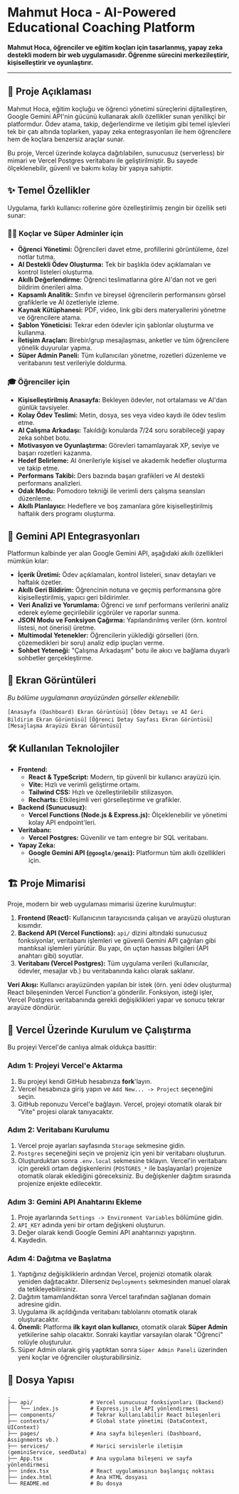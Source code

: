 # Mahmut Hoca - AI-Powered Educational Coaching Platform

**Mahmut Hoca, öğrenciler ve eğitim koçları için tasarlanmış, yapay zeka destekli modern bir web uygulamasıdır. Öğrenme sürecini merkezileştirir, kişiselleştirir ve oyunlaştırır.**

---

## 📜 Proje Açıklaması

Mahmut Hoca, eğitim koçluğu ve öğrenci yönetimi süreçlerini dijitalleştiren, Google Gemini API'nin gücünü kullanarak akıllı özellikler sunan yenilikçi bir platformdur. Ödev atama, takip, değerlendirme ve iletişim gibi temel işlevleri tek bir çatı altında toplarken, yapay zeka entegrasyonları ile hem öğrencilere hem de koçlara benzersiz araçlar sunar.

Bu proje, Vercel üzerinde kolayca dağıtılabilen, sunucusuz (serverless) bir mimari ve Vercel Postgres veritabanı ile geliştirilmiştir. Bu sayede ölçeklenebilir, güvenli ve bakımı kolay bir yapıya sahiptir.

## ✨ Temel Özellikler

Uygulama, farklı kullanıcı rollerine göre özelleştirilmiş zengin bir özellik seti sunar:

### 👨‍🏫 Koçlar ve Süper Adminler için

-   **Öğrenci Yönetimi:** Öğrencileri davet etme, profillerini görüntüleme, özel notlar tutma.
-   **AI Destekli Ödev Oluşturma:** Tek bir başlıkla ödev açıklamaları ve kontrol listeleri oluşturma.
-   **Akıllı Değerlendirme:** Öğrenci teslimatlarına göre AI'dan not ve geri bildirim önerileri alma.
-   **Kapsamlı Analitik:** Sınıfın ve bireysel öğrencilerin performansını görsel grafiklerle ve AI özetleriyle izleme.
-   **Kaynak Kütüphanesi:** PDF, video, link gibi ders materyallerini yönetme ve öğrencilere atama.
-   **Şablon Yöneticisi:** Tekrar eden ödevler için şablonlar oluşturma ve kullanma.
-   **İletişim Araçları:** Birebir/grup mesajlaşması, anketler ve tüm öğrencilere yönelik duyurular yapma.
-   **Süper Admin Paneli:** Tüm kullanıcıları yönetme, rozetleri düzenleme ve veritabanını test verileriyle doldurma.

### 🎓 Öğrenciler için

-   **Kişiselleştirilmiş Anasayfa:** Bekleyen ödevler, not ortalaması ve AI'dan günlük tavsiyeler.
-   **Kolay Ödev Teslimi:** Metin, dosya, ses veya video kaydı ile ödev teslim etme.
-   **AI Çalışma Arkadaşı:** Takıldığı konularda 7/24 soru sorabileceği yapay zeka sohbet botu.
-   **Motivasyon ve Oyunlaştırma:** Görevleri tamamlayarak XP, seviye ve başarı rozetleri kazanma.
-   **Hedef Belirleme:** AI önerileriyle kişisel ve akademik hedefler oluşturma ve takip etme.
-   **Performans Takibi:** Ders bazında başarı grafikleri ve AI destekli performans analizleri.
-   **Odak Modu:** Pomodoro tekniği ile verimli ders çalışma seansları düzenleme.
-   **Akıllı Planlayıcı:** Hedeflere ve boş zamanlara göre kişiselleştirilmiş haftalık ders programı oluşturma.

## 🤖 Gemini API Entegrasyonları

Platformun kalbinde yer alan Google Gemini API, aşağıdaki akıllı özellikleri mümkün kılar:

-   **İçerik Üretimi:** Ödev açıklamaları, kontrol listeleri, sınav detayları ve haftalık özetler.
-   **Akıllı Geri Bildirim:** Öğrencinin notuna ve geçmiş performansına göre kişiselleştirilmiş, yapıcı geri bildirimler.
-   **Veri Analizi ve Yorumlama:** Öğrenci ve sınıf performans verilerini analiz ederek eyleme geçirilebilir içgörüler ve raporlar sunma.
-   **JSON Modu ve Fonksiyon Çağırma:** Yapılandırılmış veriler (örn. kontrol listesi, not önerisi) üretme.
-   **Multimodal Yetenekler:** Öğrencilerin yüklediği görselleri (örn. çözemedikleri bir soru) analiz edip ipuçları verme.
-   **Sohbet Yeteneği:** "Çalışma Arkadaşım" botu ile akıcı ve bağlama duyarlı sohbetler gerçekleştirme.

## 📸 Ekran Görüntüleri

*Bu bölüme uygulamanın arayüzünden görseller eklenebilir.*

`[Anasayfa (Dashboard) Ekran Görüntüsü]`
`[Ödev Detayı ve AI Geri Bildirim Ekran Görüntüsü]`
`[Öğrenci Detay Sayfası Ekran Görüntüsü]`
`[Mesajlaşma Arayüzü Ekran Görüntüsü]`

## 🛠️ Kullanılan Teknolojiler

-   **Frontend:**
    -   **React & TypeScript:** Modern, tip güvenli bir kullanıcı arayüzü için.
    -   **Vite:** Hızlı ve verimli geliştirme ortamı.
    -   **Tailwind CSS:** Hızlı ve özelleştirilebilir stilizasyon.
    -   **Recharts:** Etkileşimli veri görselleştirme ve grafikler.
-   **Backend (Sunucusuz):**
    -   **Vercel Functions (Node.js & Express.js):** Ölçeklenebilir ve yönetimi kolay API endpoint'leri.
-   **Veritabanı:**
    -   **Vercel Postgres:** Güvenilir ve tam entegre bir SQL veritabanı.
-   **Yapay Zeka:**
    -   **Google Gemini API (`@google/genai`):** Platformun tüm akıllı özellikleri için.

## 🏗️ Proje Mimarisi

Proje, modern bir web uygulaması mimarisi üzerine kurulmuştur:

1.  **Frontend (React):** Kullanıcının tarayıcısında çalışan ve arayüzü oluşturan kısımdır.
2.  **Backend API (Vercel Functions):** `api/` dizini altındaki sunucusuz fonksiyonlar, veritabanı işlemleri ve güvenli Gemini API çağrıları gibi mantıksal işlemleri yürütür. Bu yapı, ön uçtan hassas bilgileri (API anahtarı gibi) soyutlar.
3.  **Veritabanı (Vercel Postgres):** Tüm uygulama verileri (kullanıcılar, ödevler, mesajlar vb.) bu veritabanında kalıcı olarak saklanır.

**Veri Akışı:** Kullanıcı arayüzünden yapılan bir istek (örn. yeni ödev oluşturma) React bileşeninden Vercel Function'a gönderilir. Fonksiyon, isteği işler, Vercel Postgres veritabanında gerekli değişiklikleri yapar ve sonucu tekrar arayüze döndürür.

## 🚀 Vercel Üzerinde Kurulum ve Çalıştırma

Bu projeyi Vercel'de canlıya almak oldukça basittir:

### Adım 1: Projeyi Vercel'e Aktarma

1.  Bu projeyi kendi GitHub hesabınıza **fork**'layın.
2.  Vercel hesabınıza giriş yapın ve `Add New... -> Project` seçeneğini seçin.
3.  GitHub reponuzu Vercel'e bağlayın. Vercel, projeyi otomatik olarak bir "Vite" projesi olarak tanıyacaktır.

### Adım 2: Veritabanı Kurulumu

1.  Vercel proje ayarları sayfasında `Storage` sekmesine gidin.
2.  `Postgres` seçeneğini seçin ve projeniz için yeni bir veritabanı oluşturun.
3.  Oluşturduktan sonra `.env.local` sekmesine tıklayın. Vercel'in veritabanı için gerekli ortam değişkenlerini (`POSTGRES_*` ile başlayanlar) projenize otomatik olarak eklediğini göreceksiniz. Bu değişkenler dağıtım sırasında projenize enjekte edilecektir.

### Adım 3: Gemini API Anahtarını Ekleme

1.  Proje ayarlarında `Settings -> Environment Variables` bölümüne gidin.
2.  `API_KEY` adında yeni bir ortam değişkeni oluşturun.
3.  Değer olarak kendi Google Gemini API anahtarınızı yapıştırın.
4.  Kaydedin.

### Adım 4: Dağıtma ve Başlatma

1.  Yaptığınız değişikliklerin ardından Vercel, projenizi otomatik olarak yeniden dağıtacaktır. Dilerseniz `Deployments` sekmesinden manuel olarak da tetikleyebilirsiniz.
2.  Dağıtım tamamlandıktan sonra Vercel tarafından sağlanan domain adresine gidin.
3.  Uygulama ilk açıldığında veritabanı tablolarını otomatik olarak oluşturacaktır.
4.  **Önemli:** Platforma **ilk kayıt olan kullanıcı**, otomatik olarak **Süper Admin** yetkilerine sahip olacaktır. Sonraki kayıtlar varsayılan olarak "Öğrenci" rolüyle oluşturulur.
5.  Süper Admin olarak giriş yaptıktan sonra `Süper Admin Paneli` üzerinden yeni koçlar ve öğrenciler oluşturabilirsiniz.

## 📂 Dosya Yapısı

```
.
├── api/                  # Vercel sunucusuz fonksiyonları (Backend)
│   └── index.js          # Express.js ile API yönlendirmesi
├── components/           # Tekrar kullanılabilir React bileşenleri
├── contexts/             # Global state yönetimi (DataContext, UIContext)
├── pages/                # Ana sayfa bileşenleri (Dashboard, Assignments vb.)
├── services/             # Harici servislerle iletişim (geminiService, seedData)
├── App.tsx               # Ana uygulama bileşeni ve sayfa yönlendirmesi
├── index.tsx             # React uygulamasının başlangıç noktası
├── index.html            # Ana HTML dosyası
└── README.md             # Bu dosya
```
